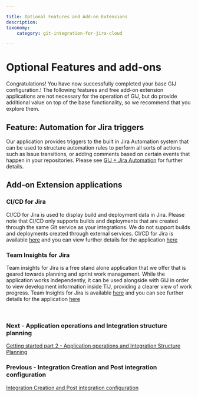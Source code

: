 ```yaml
---

title: Optional Features and Add-on Extensions
description:
taxonomy:
    category: git-integration-for-jira-cloud

---
```

# Optional Features and add-ons
Congratulations! You have now successfully completed your base GIJ configuration.! The following features and free add-on extension applications are not necessary for the operation of GIJ, but do provide additional value on top of the base functionality, so we recommend that you explore them.

## Feature: Automation for Jira triggers
Our application provides triggers to the built in Jira Automation system that can be used to structure automation rules to perform all sorts of actions such as Issue transitions, or adding comments based on certain events that happen in your repositories. Please see [GIJ + Jira Automation](https://help.gitkraken.com/git-integration-for-jira-cloud/git-integration-jira-automation-gij-cloud/) for further details.


## Add-on Extension applications
### CI/CD for Jira
CI/CD for Jira is used to display build and deployment data in Jira. Please note that CI/CD only supports builds and deployments that are created through the same Git service as your integrations. We do not support builds and deployments created through external services. CI/CD for Jira is available [here](https://marketplace.atlassian.com/apps/1228578/ci-cd-for-jira?hosting=cloud&tab=overview) and you can view further details for the application [here](https://help.gitkraken.com/git-integration-for-jira-cloud/cicd-getting-started-with-ci-cd-for-jira-gij-cloud/)

### Team Insights for Jira
Team insights for Jira is a free stand alone application that we offer that is geared towards planning and sprint work management. While the application works independently, it can be used alongside with GIJ in order to view development information inside TIJ, providing a clearer view of work progress. Team Insights for Jira is available [here](https://marketplace.atlassian.com/apps/1230390/team-insights-for-jira?hosting=cloud&tab=overview) and you can see further details for the application [here](https://help.gitkraken.com/git-integration-for-jira-cloud/team-insights-for-jira-gij-cloud/)

<br>

### Next - Application operations and Integration structure planning

[Getting started part 2 - Application operations and Integration Structure Planning](/git-integration-for-jira-cloud/Getting-Started-Guide-App-operations-and-planning)

### Previous - Integration Creation and Post integration configuration

[Integration Creation and Post integration configuration](/git-integration-for-jira-cloud/Getting-Started-Guide-Integration-Creation-Post-Integration-Config.md)

